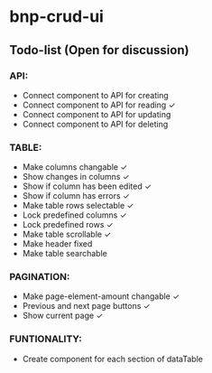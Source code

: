 # bnp-crud-ui

## Todo-list (Open for discussion)
### API:
- Connect component to API for creating
- Connect component to API for reading ✓
- Connect component to API for updating
- Connect component to API for deleting

### TABLE:
- Make columns changable ✓
- Show changes in columns ✓
- Show if column has been edited ✓
- Show if column has errors ✓
- Make table rows selectable ✓
- Lock predefined columns ✓
- Lock predefined rows ✓
- Make table scrollable ✓
- Make header fixed
- Make table searchable

### PAGINATION:
- Make page-element-amount changable ✓
- Previous and next page buttons ✓
- Show current page ✓

### FUNTIONALITY:
- Create component for each section of dataTable